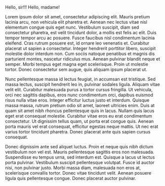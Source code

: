 Hello, sir!!!
Hello, madame!

Lorem ipsum dolor sit amet, consectetur adipiscing elit. Mauris pretium lacinia arcu, non vehicula elit pharetra et. Aenean nec lectus vitae nisl elementum congue quis eget nunc. Vestibulum suscipit, diam sed consectetur pharetra, est velit tincidunt dolor, a mollis est felis ac elit. Duis tempor tempor arcu ac posuere. Fusce faucibus nisl condimentum lacinia eleifend. Cras rutrum posuere est, id ornare leo venenatis et. Curabitur placerat ut sapien a consectetur. Integer hendrerit porttitor libero, suscipit molestie dolor interdum non. Cum sociis natoque penatibus et magnis dis parturient montes, nascetur ridiculus mus. Aenean pulvinar blandit neque et semper. Morbi tempus eget magna eget scelerisque. Proin ut molestie tortor. Donec consectetur sem augue, quis aliquam ipsum placerat ut.

Nunc pellentesque massa id lectus feugiat, in accumsan est tristique. Sed massa lectus, suscipit hendrerit leo in, pulvinar sodales ligula. Aliquam vitae velit elit. Curabitur malesuada purus a tortor cursus fringilla. Ut vehicula, orci nec sagittis dapibus, eros nunc condimentum orci, dapibus euismod risus nulla vitae eros. Integer efficitur luctus justo et interdum. Quisque massa massa, rutrum pretium odio sit amet, laoreet ultricies enim. Duis at quam sit amet nibh rhoncus pellentesque quis in lacus. Nullam quis lacus eget erat consequat molestie. Curabitur vitae eros eu erat condimentum consectetur. Ut dignissim tellus quam, ut porta erat congue quis. Aenean porta mauris vel erat consequat, efficitur egestas neque mattis. Ut nec erat varius tortor tincidunt pharetra. Donec placerat ante quis sapien cursus consequat.

Donec dignissim ante sed aliquet luctus. Proin et neque quis nibh dictum vestibulum non vel est. Mauris pellentesque sagittis eros non malesuada. Suspendisse eu tempus urna, sed interdum est. Quisque a lacus ut lectus porta pulvinar. Vestibulum suscipit pellentesque volutpat. Fusce id auctor nisi, non pulvinar justo. Morbi massa diam, malesuada non eros at, scelerisque convallis tortor. Donec vitae tincidunt velit. Aenean posuere ligula quis pellentesque congue. Donec placerat auctor pulvinar.
